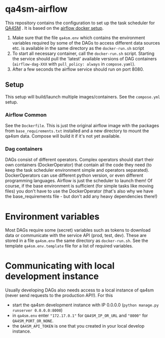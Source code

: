 # qa4sm-airflow

This repository contains the configuration to set up the task scheduler for
[QA4SM](https://qa4sm.eu) . It is based on the [airflow docker setup](https://airflow.apache.org/docs/apache-airflow/stable/howto/docker-compose/index.html).

1) Make sure that the file `qa4sm.env` which contains the environment variables
   required by some of the DAGs to access different data sources etc. is available
   in the same directory as the `docker-run.sh` script
2) To start all necessary container, call the `docker-run.sh` script. Starting
   the service should pull the 'latest' available versions of DAG containers 
   (`airflow-dag-XXX` with `pull_policy: always` in `compose.yaml`).
3) After a few seconds the airflow service should run on port 8080.

## Setup
This setup will build/launch multiple images/containers. See the `compose.yml` setup.

### Airflow Common
See the `Dockerfile`. This is just the original airflow
image with the packages from `base_requirements.txt` installed and a new 
directory to mount the qa4sm data. Compose will build it if it's not yet 
available.

### Dag containers
DAGs consist of different operators. Complex operators 
should start their own containers (DockerOperator) that contain all the code
they need (to keep the task scheduler environment simple and operators 
separated). DockerOperators can use different python version, or even
different programming languages. Airflow is just the scheduler to launch them!
Of course, if the base environment is sufficient (for simple tasks like moving
files) you don't have to use the DockerOperator (that's also why we have 
the base_requirements file - but don't add any heavy dependencies there!)

# Environment variables
Most DAGs require some (secret) variables such as tokens to download data or
communicate with the service API (prod, test, dev). 
These are stored in a file `qa4sm.env` the same directory as `docker-run.sh`. 
See the template  `qa4sm.env.template` file for a list of required variables.

# Communicating with local development instance
Usually developing DAGs also needs access to a local instance of qa4sm (never
send requests to the production API!). For this
- start the qa4sm development instance with IP 0.0.0.0 (`python manage.py runserver 0.0.0.0:8000`)
- in `qa4sm.env` enter `"172.17.0.1"` for `QA4SM_IP_OR_URL` and `"8000"` for `QA4SM_PORT_OR_NONE`.
- the `QA4SM_API_TOKEN` is one that you created in your local develop instance.
